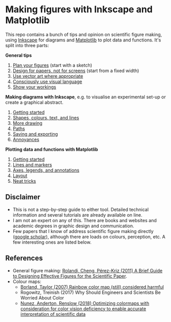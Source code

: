 # Making figures with Inkscape and Matplotlib

This repo contains a bunch of tips and opinion on scientific figure making, using [Inkscape](https://inkscape.org/) for diagrams and [Matplotlib](https://matplotlib.org/) to plot data and functions.
It's split into three parts:

**General tips**
1. [Plan your figures](1-1-have-a-plan.md) (start with a sketch)
2. [Design for papers, not for screens](1-2-design-for-papers.md) (start from a fixed width)
3. [Use vector art where appropriate](https://nbviewer.org/github/MichaelClerx/making-figures/blob/main/1-3-vector-and-raster.ipynb)
4. [Consciously use visual language](https://nbviewer.org/github/MichaelClerx/making-figures/blob/main/1-4-visual-language.ipynb)
5. [Show your workings](https://nbviewer.org/github/MichaelClerx/making-figures/blob/main/1-5-show-your-workings.ipynb)

**Making diagrams with Inkscape**, e.g. to visualise an experimental set-up or create a graphical abstract.
1. [Getting started](2-1-getting-started.md)
2. [Shapes, colours, text, and lines](2-2-shapes-colours-lines.md)
3. [More drawing](2-3-more-drawing.md)
4. [Paths](2-4-paths.md)
5. [Saving and exporting](2-5-save-and-export.md)
6. [Annoyances](2-6-annoyances.md)

**Plotting data and functions with Matplotlib**
1. [Getting started](https://nbviewer.org/github/MichaelClerx/making-figures/blob/main/3-1-getting-started.md)
2. [Lines and markers](3-2-lines-and-markers.md)
3. [Axes, legends, and annotations](3-3-axes-legends-annotations.md)
4. [Layout](3-4-layout.md)
5. [Neat tricks](3-5-neat-tricks.md)

## Disclaimer

- This is not a step-by-step guide to either tool. Detailed technical information and several tutorials are already available on line.
- I am not an expert on any of this. There are books and websites and academic degrees in graphic design and communication.
- Few papers that I know of address scientific figure making directly ([google scholar](https://scholar.google.com/scholar?q=scientific+figures)), although there are loads on colours, perception, etc.
  A few interesting ones are listed below.

## References

- General figure making: [Rolandi, Cheng, Pérez-Kriz (2011) A Brief Guide to Designing Effective Figures for the Scientific Paper](https://doi.org/10.1002/adma.201102518).
- Colour maps:
  - [Borland, Taylor (2007) Rainbow color map (still) considered harmful](https://doi.org/10.1109/MCG.2007.323435)
  - Rogowitz, Treinish (2017) Why Should Engineers and Scientists Be Worried About Color
  - [Nunez, Anderton, Renslow (2018) Optimizing colormaps with consideration for color vision deficiency to enable accurate interpretation of scientific data](https://doi.org/10.1371/journal.pone.0199239)
